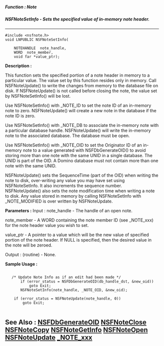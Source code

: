 ##### Function : Note
##### NSFNoteSetInfo - Sets the specified value of in-memory note header.
---
```
#include <nsfnote.h>
void LNPUBLIC NSFNoteSetInfo(

	NOTEHANDLE  note_handle,
	WORD  note_member,
	void far *value_ptr);
```
**Description :**

This function sets the specified portion of a note header in memory to a 
particular value. The value set by this function resides only in memory. Call 
NSFNoteUpdate() to write the changes from memory to the database file on disk. 
If NSFNoteUpdate() is not called before closing the note, the value set by 
NSFNoteSetInfo() will be lost.

Use NSFNoteSetInfo() with _NOTE_ID to set the note ID of an in-memory note to 
zero. NSFNoteUpdate() will create a new note in the database if the note ID is 
zero.

Use NSFNoteSetInfo() with _NOTE_DB to associate the in-memory note with a 
particular database handle. NSFNoteUpdate() will write the in-memory note to 
the associated database. The database must be open.

Use NSFNoteSetInfo() with _NOTE_OID to set the Originator ID of an in-memory 
note to a value generated with NSFDbGenerateOID() to avoid storing more than 
one note with the same UNID in a single database. The UNID is part of the OID. 
A Domino database must not contain more than one note with the same UNID. 

NSFNoteUpdate() sets the SequenceTime (part of the OID) when writing the note 
to disk, over-writing any value you may have set using NSFNoteSetInfo. It also 
increments the sequence number. NSFNoteUpdate() also sets the note modification 
time when writing a note to disk. Any value stored in memory by calling 
NSFNoteSetInfo with _NOTE_MODIFIED is over written by NSFNoteUpdate.

**Parameters :**
Input :
note_handle  -  The handle of an open note.

note_member  -  A WORD containing the note member ID (see _NOTE_xxx) for the note header value you wish to set.

value_ptr  -  A pointer to a value which will be the new value of specified portion of the note header.  If NULL is specified, then the desired value in the note will be zeroed.

Output :
(routine)  -  None.



**Sample Usage :**
```

   /* Update Note Info as if an edit had been made */
       if (error_status = NSFDbGenerateOID(db_handle_dst, &new_oid))
           goto Exit;
       NSFNoteSetInfo(note_handle, _NOTE_OID, &new_oid);

    if (error_status = NSFNoteUpdate(note_handle, 0))
        goto Exit;


```
**See Also :**
[NSFDbGenerateOID](/domino-c-api-docs/reference/Func/NSFDbGenerateOID)
[NSFNoteClose](/domino-c-api-docs/reference/Func/NSFNoteClose)
[NSFNoteCopy](/domino-c-api-docs/reference/Func/NSFNoteCopy)
[NSFNoteGetInfo](/domino-c-api-docs/reference/Func/NSFNoteGetInfo)
[NSFNoteOpen](/domino-c-api-docs/reference/Func/NSFNoteOpen)
[NSFNoteUpdate](/domino-c-api-docs/reference/Func/NSFNoteUpdate)
[_NOTE_xxx](/domino-c-api-docs/reference/Symb/_NOTE_xxx)
---
